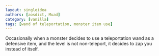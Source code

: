 ```yaml
---
layout: singleidea
authors: [aosdict, Muad]
category: [vanilla]
tags: [wand of teleportation, monster item use]
---
```

Occasionally when a monster decides to use a teleportation wand as a defensive item, and the level is not non-teleport, it decides to zap you instead of itself.
